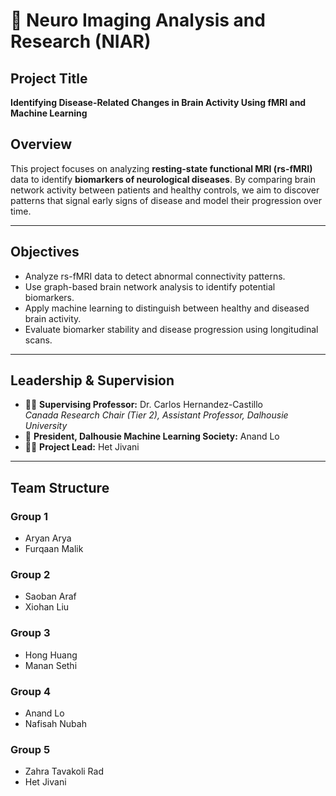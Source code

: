 # 🧠 Neuro Imaging Analysis and Research (NIAR)

## Project Title
**Identifying Disease-Related Changes in Brain Activity Using fMRI and Machine Learning**

## Overview
This project focuses on analyzing **resting-state functional MRI (rs-fMRI)** data to identify **biomarkers of neurological diseases**. By comparing brain network activity between patients and healthy controls, we aim to discover patterns that signal early signs of disease and model their progression over time.

---

## Objectives
- Analyze rs-fMRI data to detect abnormal connectivity patterns.
- Use graph-based brain network analysis to identify potential biomarkers.
- Apply machine learning to distinguish between healthy and diseased brain activity.
- Evaluate biomarker stability and disease progression using longitudinal scans.

---

## Leadership & Supervision
- 🧑‍🔬 **Supervising Professor:** Dr. Carlos Hernandez-Castillo  
  *Canada Research Chair (Tier 2), Assistant Professor, Dalhousie University*  
- 🧠 **President, Dalhousie Machine Learning Society:** Anand Lo
- 👨‍💻 **Project Lead:** Het Jivani  

---

## Team Structure

### Group 1
- Aryan Arya  
- Furqaan Malik

### Group 2
- Saoban Araf   
- Xiohan Liu

### Group 3
- Hong Huang 
- Manan Sethi

### Group 4
- Anand Lo 
- Nafisah Nubah

### Group 5
- Zahra Tavakoli Rad
- Het Jivani